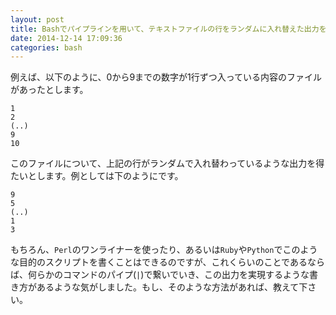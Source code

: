 ```yaml
---
layout: post
title: Bashでパイプラインを用いて、テキストファイルの行をランダムに入れ替えた出力を得るには?
date: 2014-12-14 17:09:36
categories: bash
---
```

<!-- {% raw %} -->
<p>例えば、以下のように、0から9までの数字が1行ずつ入っている内容のファイルがあったとします。</p>

<pre><code>1
2
(..)
9
10
</code></pre>

<p>このファイルについて、上記の行がランダムで入れ替わっているような出力を得たいとします。例としては下のようにです。</p>

<pre><code>9
5
(..)
1
3
</code></pre>

<p>もちろん、<code>Perl</code>のワンライナーを使ったり、あるいは<code>Ruby</code>や<code>Python</code>でこのような目的のスクリプトを書くことはできるのですが、これくらいのことであるならば、何らかのコマンドのパイプ(<code>|</code>)で繋いでいき、この出力を実現するような書き方があるような気がしました。もし、そのような方法があれば、教えて下さい。</p>
<!-- {% endraw %} -->
